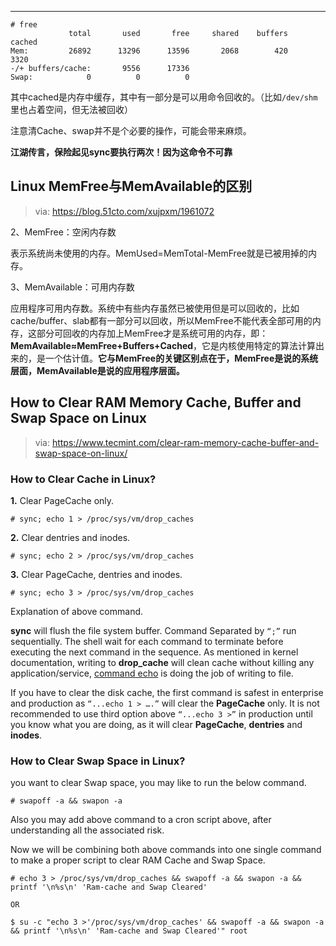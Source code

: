 

---



```
# free
             total       used       free     shared    buffers     cached
Mem:         26892      13296      13596       2068        420       3320
-/+ buffers/cache:       9556      17336
Swap:            0          0          0
```

其中cached是内存中缓存，其中有一部分是可以用命令回收的。（比如`/dev/shm`里也占着空间，但无法被回收）

注意清Cache、swap并不是个必要的操作，可能会带来麻烦。

**江湖传言，保险起见sync要执行两次！因为这命令不可靠**

## Linux MemFree与MemAvailable的区别

> via: https://blog.51cto.com/xujpxm/1961072

2、MemFree：空闲内存数

  表示系统尚未使用的内存。MemUsed=MemTotal-MemFree就是已被用掉的内存。

3、MemAvailable：可用内存数

  应用程序可用内存数。系统中有些内存虽然已被使用但是可以回收的，比如cache/buffer、slab都有一部分可以回收，所以MemFree不能代表全部可用的内存，这部分可回收的内存加上MemFree才是系统可用的内存，即：**MemAvailable≈MemFree+Buffers+Cached**，它是内核使用特定的算法计算出来的，是一个估计值。**它与MemFree的关键区别点在于，MemFree是说的系统层面，MemAvailable是说的应用程序层面。**

## How to Clear RAM Memory Cache, Buffer and Swap Space on Linux

> via: <https://www.tecmint.com/clear-ram-memory-cache-buffer-and-swap-space-on-linux/>

### How to Clear Cache in Linux?

**1.** Clear PageCache only.

```
# sync; echo 1 > /proc/sys/vm/drop_caches
```

**2.** Clear dentries and inodes.

```
# sync; echo 2 > /proc/sys/vm/drop_caches
```

**3.** Clear PageCache, dentries and inodes.

```
# sync; echo 3 > /proc/sys/vm/drop_caches 
```

Explanation of above command.

**sync** will flush the file system buffer. Command Separated by `“;”` run sequentially. The shell wait for each command to terminate before executing the next command in the sequence. As mentioned in kernel documentation, writing to **drop_cache** will clean cache without killing any application/service, [command echo](https://www.tecmint.com/echo-command-in-linux/) is doing the job of writing to file.

If you have to clear the disk cache, the first command is safest in enterprise and production as `“...echo 1 > ….”` will clear the **PageCache** only. It is not recommended to use third option above `“...echo 3 >”` in production until you know what you are doing, as it will clear **PageCache**, **dentries** and **inodes**.

### How to Clear Swap Space in Linux?

you want to clear Swap space, you may like to run the below command.

```
# swapoff -a && swapon -a
```

Also you may add above command to a cron script above, after understanding all the associated risk.

Now we will be combining both above commands into one single command to make a proper script to clear RAM Cache and Swap Space.

```
# echo 3 > /proc/sys/vm/drop_caches && swapoff -a && swapon -a && printf '\n%s\n' 'Ram-cache and Swap Cleared'

OR

$ su -c "echo 3 >'/proc/sys/vm/drop_caches' && swapoff -a && swapon -a && printf '\n%s\n' 'Ram-cache and Swap Cleared'" root
```